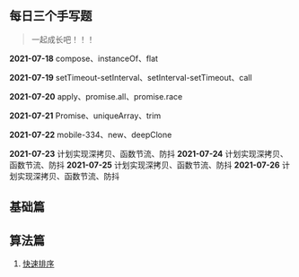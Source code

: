 ## 每日三个手写题

>  一起成长吧！！！

**2021-07-18** compose、instanceOf、flat

**2021-07-19** setTimeout-setInterval、setInterval-setTimeout、call

**2021-07-20** apply、promise.all、promise.race

**2021-07-21** Promise、uniqueArray、trim 

**2021-07-22** mobile-334、new、deepClone

**2021-07-23** 计划实现深拷贝、函数节流、防抖
**2021-07-24** 计划实现深拷贝、函数节流、防抖
**2021-07-25** 计划实现深拷贝、函数节流、防抖
**2021-07-26** 计划实现深拷贝、函数节流、防抖


## 基础篇

## 算法篇

1. [快速排序](https://github.com/qianlongo/fe-handwriting/blob/master/17.quick-sort.js)